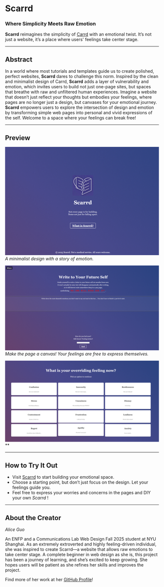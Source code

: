 # Scarrd

### Where Simplicity Meets Raw Emotion


**Scarrd** reimagines the simplicity of [Carrd](https://carrd.co/) with an emotional twist. It’s not just a website, it’s a place where users' feelings take center stage.

---

## Abstract  
In a world where most tutorials and templates guide us to create polished, perfect websites, **Scarrd** dares to challenge this norm. Inspired by the clean and minimalist design of Carrd, **Scarrd** adds a layer of vulnerability and emotion, which invites users to build not just one-page sites, but spaces that breathe with raw and unfiltered human experiences. Imagine a website that doesn’t just reflect your thoughts but embodies your feelings, where pages are no longer just a design, but canvases for your emotional journey. **Scarrd** empowers users to explore the intersection of design and emotion by transforming simple web pages into personal and vivid expressions of the self. Welcome to a space where your feelings can break free!

---

## Preview

![Minimalist design for emotional damage](minimalist.png)  
*A minimalist design with a story of emotion.*

![Your page is a canvas for expression](canvas.png)  
*Make the page a canvas! Your feelings are free to express themselves.*

![Customize your feelings](customize.png)  
**

---

## How to Try It Out  
- Visit [Scarrd](https://aaaaaalice2206.github.io/CommLab/shanzhai-web/shanzhai-web/) to start building your emotional space.
- Choose a starting point, but don’t just focus on the design. Let your feelings guide you.
- Feel free to express your worries and concerns in the pages and DIY your own *Scarrd* !

---

## About the Creator  
*Alice Guo*  

An ENFP and a Communications Lab Web Design Fall 2025 student at NYU Shanghai. As an extremely extroverted and highly feeling-driven individual, she was inspired to create Scarrd—a website that allows raw emotions to take center stage. A complete beginner in web design as she is, this project has been a journey of learning, and she’s excited to keep growing. She hopes users will be patient as she refines her skills and improves the project.

Find more of her work at her [GitHub Profile](https://aaaaaalice2206.github.io/CommLab/)!
